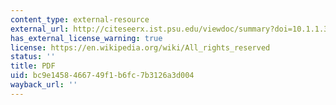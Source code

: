 ```yaml
---
content_type: external-resource
external_url: http://citeseerx.ist.psu.edu/viewdoc/summary?doi=10.1.1.31.4203
has_external_license_warning: true
license: https://en.wikipedia.org/wiki/All_rights_reserved
status: ''
title: PDF
uid: bc9e1458-4667-49f1-b6fc-7b3126a3d004
wayback_url: ''
---
```

